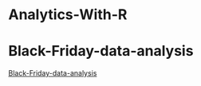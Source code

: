 # Analytics-With-R
# Black-Friday-data-analysis
<a href="http://rpubs.com/ghorai77/507576">Black-Friday-data-analysis </a>
 
